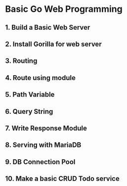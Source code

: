 # Basic Go Web Programming

## 1. Build a Basic Web Server

## 2. Install Gorilla for web server

## 3. Routing

## 4. Route using module 

## 5. Path Variable 

## 6. Query String

## 7. Write Response Module 

## 8. Serving with MariaDB

## 9. DB Connection Pool

## 10. Make a basic CRUD Todo service


